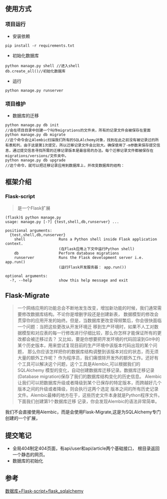 ## 使用方式
### 项目运行

- 安装依赖

```
pip install -r requirements.txt
```
- 初始化数据库

```
python manage.py shell //进入shell
db.create_all()//初始化数据库
```
- 运行

```
python manage.py runserver
```
### 项目维护
- 数据库的迁移

```
python manage.py db init
//会在项目目录中创建一个叫作migrations的文件夹，所有的记录文件会被保存在里面
python manage.py db migrate
//这个命令会让Alembic扫描我们所有的SQLAlchemy对象，找到在此之前没有被记录过的所有表和列，由于这是第1次提交，所以迁移记录文件会比较大。确保使用了-m参数来保存提交信息，通过提交信息寻找所需的迁移记录版本是最容易的办法。每个迁移记录文件都被保存在migrations/versions/文件夹中。
python manage.py db upgrade
//这个命令，就可以把迁移记录应用到数据库上，并改变数据库的结构：
```

## 框架介绍
### Flask-script
> 是一个Flask扩展

```
(flask)$ python manage.py
usage: manage.py [-?] {test,shell,db,runserver} ...

positional arguments:
  {test,shell,db,runserver}
    shell               Runs a Python shell inside Flask application context.
                        (在Flask应用上下文中运行Python shell)
    db                  Perform database migrations
    runserver           Runs the Flask development server i.e. app.run()
                        (运行Flask开发服务器： app.run())

optional arguments:
  -?, --help            show this help message and exit
```
## Flask-Migrate
> 一个网络应用的功能总会不断地发生改变，增加新功能的时候，我们通常需要修改数据库结构。不论你是增删字段还是创建新表，
数据模型的修改会贯穿你的应用开发的始终。但是，当数据库更改变得频繁后，你会很快面临一个问题：当把这些更改从开发环境迁
移到生产环境时，如果不人工对数据模型和对应表的每一行修改进行仔细比较，那么你怎样才能保证所有的更改都会被迁移过去？
又比如，要是你想要把开发环境的代码回滚到Git中的某个历史版本，用来尝试复现目前的生产环境中该版本代码出现的某个问题，
那么你应该怎样把你的数据库结构调整到该版本对应的状态，而无须大量的额外工作呢？
作为程序员，我们痛恨除开发外的额外工作。还好有个工具可以解决这个问题，这个工具是Alembic,可以根据我们的SQLAlchemy
模型的变化，自动创建数据库迁移记录。数据库迁移记录(Database migration)保存了我们的数据库结构变化的历史信息。
Alembic让我们可以把数据库升级或者降级到某个已保存的特定版本，而跨越好几个版本之间的升级或者降级，则会执行这两个选定
版本之间的所有历史记录文件。Alembic最棒的地方在于，这些历史文件本身就是Python程序文件。下面我们创建第1个数据库迁移
记录，你会发现Alembic的语法非常简单。

我们不会直接使用Alembic，而是会使用Flask-Migrate,这是为SQLAlchemy专门创建的一个扩展，

## 提交笔记
- 全局404制定404页面，有api/user和api/article两个基础接口， 根目录返回一个静态的网页。
- 数据库的初始化

## 参考
[数据库+Flask-script+flask_sqlalchemy](http://blog.csdn.net/happyanger6/article/details/53947162)